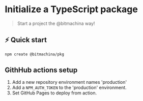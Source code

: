 # Initialize a TypeScript package

> Start a project the @bitmachina way!

## ⚡️ Quick start

```sh
npm create @bitmachina/pkg
```

## GithHub actions setup

1. Add a new repository environment names 'production'
2. Add a `NPM_AUTH_TOKEN` to the 'production' environment.
3. Set GitHub Pages to deploy from action.
